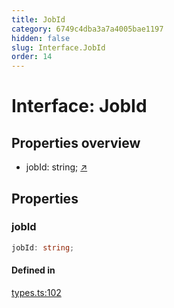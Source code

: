 ```yaml
---
title: JobId
category: 6749c4dba3a7a4005bae1197
hidden: false
slug: Interface.JobId
order: 14
---
```


# Interface: JobId

## Properties overview

- jobId:  string; [↗](#jobid)

## Properties

### jobId

```ts
jobId: string;
```

#### Defined in

[types.ts:102](https://github.com/zkcloudworker/minatokens-lib/blob/main/packages/api/src/types.ts#L102)
